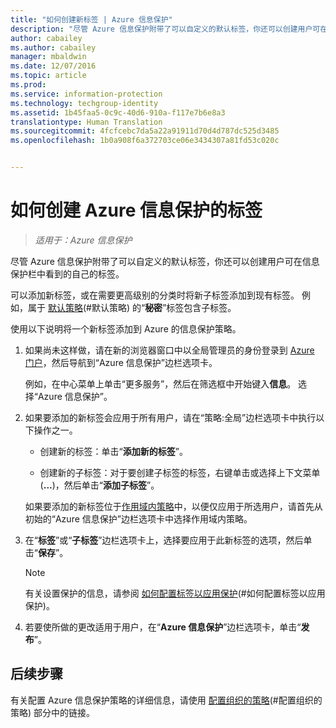 ```yaml
---
title: "如何创建新标签 | Azure 信息保护"
description: "尽管 Azure 信息保护附带了可以自定义的默认标签，你还可以创建用户可在信息保护栏中看到的自己的标签。"
author: cabailey
ms.author: cabailey
manager: mbaldwin
ms.date: 12/07/2016
ms.topic: article
ms.prod: 
ms.service: information-protection
ms.technology: techgroup-identity
ms.assetid: 1b45faa5-0c9c-40d6-910a-f117e7b6e8a3
translationtype: Human Translation
ms.sourcegitcommit: 4fcfcebc7da5a22a91911d70d4d787dc525d3485
ms.openlocfilehash: 1b0a908f6a372703ce06e3434307a81fd53c020c


---
```


# <a name="how-to-create-a-new-label-for-azure-information-protection"></a>如何创建 Azure 信息保护的标签

>*适用于：Azure 信息保护*

尽管 Azure 信息保护附带了可以自定义的默认标签，你还可以创建用户可在信息保护栏中看到的自己的标签。

可以添加新标签，或在需要更高级别的分类时将新子标签添加到现有标签。 例如，属于 [默认策略](configure-policy-default.md)(#默认策略) 的“**秘密**”标签包含子标签。

使用以下说明将一个新标签添加到 Azure 的信息保护策略。

1. 如果尚未这样做，请在新的浏览器窗口中以全局管理员的身份登录到 [Azure 门户](https://portal.azure.com)，然后导航到“Azure 信息保护”边栏选项卡。 
    
    例如，在中心菜单上单击“更多服务”，然后在筛选框中开始键入**信息**。 选择“Azure 信息保护”。

2. 如果要添加的新标签会应用于所有用户，请在“策略:全局”边栏选项卡中执行以下操作之一。 

    - 创建新的标签：单击“**添加新的标签**”。

    - 创建新的子标签：对于要创建子标签的标签，右键单击或选择上下文菜单 (**...**)，然后单击“**添加子标签**”。


     如果要添加的新标签位于[作用域内策略](configure-policy-scope.md)中，以便仅应用于所选用户，请首先从初始的“Azure 信息保护”边栏选项卡中选择作用域内策略。

3. 在“**标签**”或“**子标签**”边栏选项卡上，选择要应用于此新标签的选项，然后单击“**保存**”。

    > [!NOTE]
    >有关设置保护的信息，请参阅 [如何配置标签以应用保护](configure-policy-protection.md)(#如何配置标签以应用保护)。

4. 若要使所做的更改适用于用户，在“**Azure 信息保护**”边栏选项卡，单击“**发布**”。

## <a name="next-steps"></a>后续步骤

有关配置 Azure 信息保护策略的详细信息，请使用 [配置组织的策略](configure-policy.md#configuring-your-organizations-policy)(#配置组织的策略) 部分中的链接。  





<!--HONumber=Dec16_HO1-->


